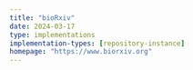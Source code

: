 ```yaml
---
title: "bioRxiv"
date: 2024-03-17
type: implementations
implementation-types: [repository-instance]
homepage: "https://www.biorxiv.org"
---
```


